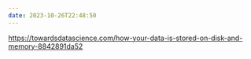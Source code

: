 ```yaml
---
date: 2023-10-26T22:48:50
---
```

https://towardsdatascience.com/how-your-data-is-stored-on-disk-and-memory-8842891da52